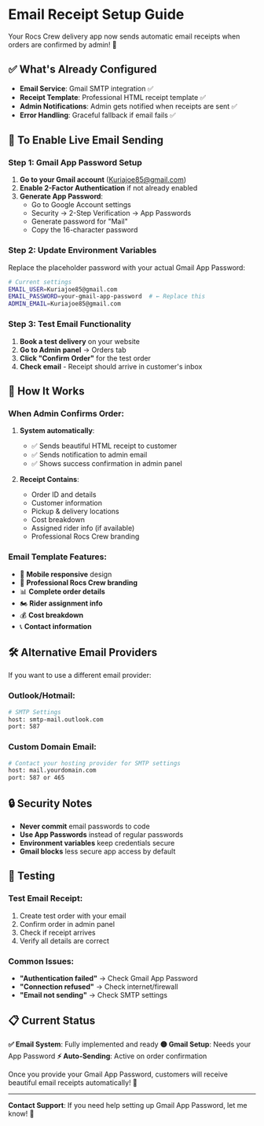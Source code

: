 # Email Receipt Setup Guide

Your Rocs Crew delivery app now sends automatic email receipts when orders are confirmed by admin! 📧

## ✅ What's Already Configured

- **Email Service**: Gmail SMTP integration ✅
- **Receipt Template**: Professional HTML receipt template ✅
- **Admin Notifications**: Admin gets notified when receipts are sent ✅
- **Error Handling**: Graceful fallback if email fails ✅

## 🔧 To Enable Live Email Sending

### Step 1: Gmail App Password Setup

1. **Go to your Gmail account** (Kuriajoe85@gmail.com)
2. **Enable 2-Factor Authentication** if not already enabled
3. **Generate App Password**:
   - Go to Google Account settings
   - Security → 2-Step Verification → App Passwords
   - Generate password for "Mail"
   - Copy the 16-character password

### Step 2: Update Environment Variables

Replace the placeholder password with your actual Gmail App Password:

```bash
# Current settings
EMAIL_USER=Kuriajoe85@gmail.com
EMAIL_PASSWORD=your-gmail-app-password  # ← Replace this
ADMIN_EMAIL=Kuriajoe85@gmail.com
```

### Step 3: Test Email Functionality

1. **Book a test delivery** on your website
2. **Go to Admin panel** → Orders tab
3. **Click "Confirm Order"** for the test order
4. **Check email** - Receipt should arrive in customer's inbox

## 📧 How It Works

### When Admin Confirms Order:

1. **System automatically**:
   - ✅ Sends beautiful HTML receipt to customer
   - ✅ Sends notification to admin email
   - ✅ Shows success confirmation in admin panel

2. **Receipt Contains**:
   - Order ID and details
   - Customer information
   - Pickup & delivery locations
   - Cost breakdown
   - Assigned rider info (if available)
   - Professional Rocs Crew branding

### Email Template Features:
- 📱 **Mobile responsive** design
- 🎨 **Professional Rocs Crew branding**
- 📊 **Complete order details**
- 🏍️ **Rider assignment info**
- 💰 **Cost breakdown**
- 📞 **Contact information**

## 🛠️ Alternative Email Providers

If you want to use a different email provider:

### Outlook/Hotmail:
```bash
# SMTP Settings
host: smtp-mail.outlook.com
port: 587
```

### Custom Domain Email:
```bash
# Contact your hosting provider for SMTP settings
host: mail.yourdomain.com
port: 587 or 465
```

## 🔒 Security Notes

- **Never commit** email passwords to code
- **Use App Passwords** instead of regular passwords
- **Environment variables** keep credentials secure
- **Gmail blocks** less secure app access by default

## 🧪 Testing

### Test Email Receipt:
1. Create test order with your email
2. Confirm order in admin panel
3. Check if receipt arrives
4. Verify all details are correct

### Common Issues:
- **"Authentication failed"** → Check Gmail App Password
- **"Connection refused"** → Check internet/firewall
- **"Email not sending"** → Check SMTP settings

## 📋 Current Status

**✅ Email System**: Fully implemented and ready
**🟡 Gmail Setup**: Needs your App Password
**⚡ Auto-Sending**: Active on order confirmation

Once you provide your Gmail App Password, customers will receive beautiful email receipts automatically! 🚀

---

**Contact Support**: If you need help setting up Gmail App Password, let me know! 💬
